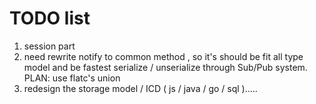 # TODO list 
1. session part 
2. need rewrite notify to common method , so it's should be fit all type model and  be fastest serialize / unserialize through Sub/Pub system. PLAN: use flatc's union 
3. redesign the storage model / ICD ( js / java / go / sql ).....
